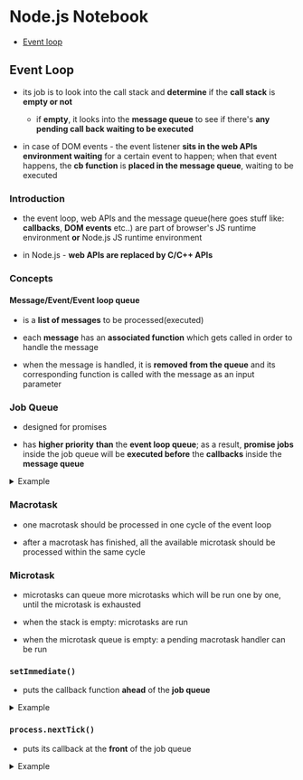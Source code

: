 # Node.js Notebook

- [Event loop](#event-loop)

## Event Loop

* its job is to look into the call stack and **determine** if the **call stack** is **empty or not**
    * if **empty**, it looks into the **message queue** to see if there's **any pending call back waiting to be executed**

* in case of DOM events - the event listener **sits in the web APIs environment waiting** for a certain event to happen; when that event happens, the **cb function** is **placed in the message queue**, waiting to be executed

### Introduction

* the event loop, web APIs and the message queue(here goes stuff like: **callbacks**, **DOM events** etc..) are part of browser's JS runtime environment **or** Node.js JS runtime environment

* in Node.js - **web APIs are replaced by C/C++ APIs**

### Concepts

#### Message/Event/Event loop queue

* is a **list of messages** to be processed(executed)

* each **message** has an **associated function** which gets called in order to handle the message

* when the message is handled, it is **removed from the queue** and its corresponding function is called with the message as an input parameter

### Job Queue

* designed for promises

* has **higher priority** **than** the **event loop queue**; as a result, **promise jobs** inside the job queue will be **executed before** the **callbacks** inside the **message queue**

<details>
<summary>Example</summary>
<br>


```typescript
const bar2 = () => {
    console.log('bar');
};

const baz2 = () => {
    console.log('baz');
};

const foo2 = () => {
    setTimeout(bar2, 0);
    
    new Promise((resolve, reject) => {
            resolve('Promise resolved');
        })
        .then(res => console.log(res))
        .catch(err => console.log(err));

    baz2();
};

foo2();
/*
--->
baz
Promise Solved
bar
*/
```
</details>



### Macrotask

* one macrotask should be processed in one cycle of the event loop

* after a macrotask has finished, all the available microtask should be processed within the same cycle

### Microtask

* microtasks can queue more microtasks which will be run one by one, until the microtask is exhausted

* when the stack is empty: microtasks are run

* when the microtask queue is empty: a pending macrotask handler can be run

### `setImmediate()`

* puts the callback function **ahead** of the **job queue**

<details>
<summary>Example</summary>
<br>


```typescript


const p = (time = 1000) => new Promise(r => setTimeout(r, time, 'result from promise ' + time));

p()
    .then(console.log)

p(0)
    .then(console.log)

setTimeout(() => {
    console.log('timeout 1')
    setImmediate(() => {
        console.log('immediate 1')
    });
}, 0);

setTimeout(() => {
    console.log('timeout 2')
    setImmediate(() => {
        console.log('immediate 2')
    });
}, 0);

setTimeout(() => {
    console.log('timeout 3')
}, 0);

setImmediate(() => {
    console.log('immediate first!');
});
/*
--->
immediate first!
result from promise 0
timeout 1
timeout 2
timeout 3
immediate 1
immediate 2
result from promise 1000
*/
```
</details>


### `process.nextTick()`

* puts its callback at the **front** of the job queue

<details>
<summary>Example</summary>
<br>


```typescript
const p = (time = 1000) => new Promise(r => setTimeout(r, time, 'result from promise ' + time));

p(0)
    .then(console.log)

setTimeout(() => console.log('setTimeout'), 0);

setImmediate(() => console.log('setImmediate'));

process.nextTick(() => console.log('nextTick!'))


/* 
--> 
nextTick! ​​​​​
setImmediate ​​​​​
result from promise 0 
setTimeout ​​​​​
*/
```
</details>
